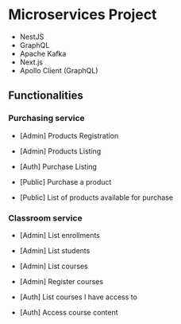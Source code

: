 # Microservices Project

- NestJS
- GraphQL
- Apache Kafka
- Next.js
- Apollo Client (GraphQL)

## Functionalities

### Purchasing service

- [Admin] Products Registration
- [Admin] Products Listing

- [Auth] Purchase Listing

- [Public] Purchase a product
- [Public] List of products available for purchase

### Classroom service 

- [Admin] List enrollments
- [Admin] List students
- [Admin] List courses
- [Admin] Register courses

- [Auth] List courses I have access to
- [Auth] Access course content
